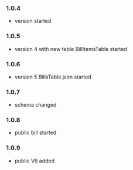 
### 1.0.4

- version started

### 1.0.5

- version 4 with new table BillItemsTable started

### 1.0.6

- version 5 BillsTable.json started

### 1.0.7

- schema changed 

### 1.0.8

- public bill started

### 1.0.9

- public V6 added